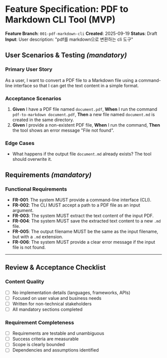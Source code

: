 # Feature Specification: PDF to Markdown CLI Tool (MVP)

**Feature Branch**: `001-pdf-markdown-cli`
**Created**: 2025-09-19
**Status**: Draft
**Input**: User description: "pdf를 markdown으로 변환하는 cli 도구"

## User Scenarios & Testing *(mandatory)*

### Primary User Story
As a user, I want to convert a PDF file to a Markdown file using a command-line interface so that I can get the text content in a simple format.

### Acceptance Scenarios
1. **Given** I have a PDF file named `document.pdf`, **When** I run the command `pdf-to-markdown document.pdf`, **Then** a new file named `document.md` is created in the same directory.
2. **Given** I provide a non-existent PDF file, **When** I run the command, **Then** the tool shows an error message "File not found".

### Edge Cases
- What happens if the output file `document.md` already exists? The tool should overwrite it.

## Requirements *(mandatory)*

### Functional Requirements
- **FR-001**: The system MUST provide a command-line interface (CLI).
- **FR-002**: The CLI MUST accept a path to a PDF file as an input argument.
- **FR-003**: The system MUST extract the text content of the input PDF.
- **FR-004**: The system MUST save the extracted text content to a new `.md` file.
- **FR-005**: The output filename MUST be the same as the input filename, but with a `.md` extension.
- **FR-006**: The system MUST provide a clear error message if the input file is not found.

---

## Review & Acceptance Checklist

### Content Quality
- [ ] No implementation details (languages, frameworks, APIs)
- [ ] Focused on user value and business needs
- [ ] Written for non-technical stakeholders
- [ ] All mandatory sections completed

### Requirement Completeness
- [ ] Requirements are testable and unambiguous
- [ ] Success criteria are measurable
- [ ] Scope is clearly bounded
- [ ] Dependencies and assumptions identified
